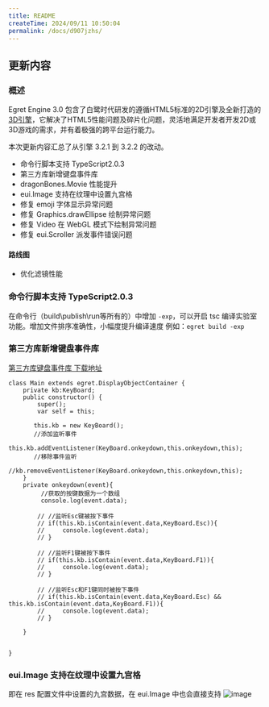 ```yaml
---
title: README
createTime: 2024/09/11 10:50:04
permalink: /docs/d907jzhs/
---
```

## 更新内容

### 概述

Egret Engine 3.0 包含了白鹭时代研发的遵循HTML5标准的2D引擎及全新打造的[3D引擎](https://github.com/egret-labs/egret-3d)，它解决了HTML5性能问题及碎片化问题，灵活地满足开发者开发2D或3D游戏的需求，并有着极强的跨平台运行能力。


本次更新内容汇总了从引擎 3.2.1 到 3.2.2 的改动。

* 命令行脚本支持 TypeScript2.0.3
* 第三方库新增键盘事件库
* dragonBones.Movie 性能提升
* eui.Image 支持在纹理中设置九宫格
* 修复 emoji 字体显示异常问题
* 修复 Graphics.drawEllipse 绘制异常问题
* 修复 Video 在 WebGL 模式下绘制异常问题
* 修复 eui.Scroller 派发事件错误问题

#### 路线图
* 优化滤镜性能


### 命令行脚本支持 TypeScript2.0.3

在命令行（build\publish\run等所有的）中增加 `-exp`，可以开启 tsc 编译实验室功能。增加文件排序准确性，小幅度提升编译速度
例如：`egret build -exp`


### 第三方库新增键盘事件库

[第三方库键盘事件库 下载地址](https://github.com/egret-labs/egret-game-library/tree/master/keyboard)

~~~
class Main extends egret.DisplayObjectContainer {
    private kb:KeyBoard;
    public constructor() {
        super();
        var self = this;

       this.kb = new KeyBoard();
       //添加监听事件
       this.kb.addEventListener(KeyBoard.onkeydown,this.onkeydown,this);
       //移除事件监听
       //kb.removeEventListener(KeyBoard.onkeydown,this.onkeydown,this);
    }
    private onkeydown(event){
         //获取的按键数据为一个数组
         console.log(event.data);

        // //监听Esc键被按下事件
        // if(this.kb.isContain(event.data,KeyBoard.Esc)){
        //     console.log(event.data);
        // }

        // //监听F1键被按下事件
        // if(this.kb.isContain(event.data,KeyBoard.F1)){
        //     console.log(event.data);
        // }

        // //监听Esc和F1键同时被按下事件
        // if(this.kb.isContain(event.data,KeyBoard.Esc) && this.kb.isContain(event.data,KeyBoard.F1)){
        //     console.log(event.data);
        // }

    }


}
~~~

### eui.Image 支持在纹理中设置九宫格

即在 res 配置文件中设置的九宫数据，在 eui.Image 中也会直接支持
![image](1.png)
